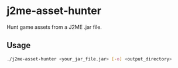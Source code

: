 # j2me-asset-hunter
Hunt game assets from a J2ME .jar file.

## Usage

```bash
./j2me-asset-hunter <your_jar_file.jar> [-o] <output_directory>
```